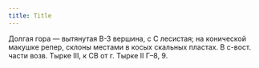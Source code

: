 ```yaml
---
title: Title
---
```


Долгая гора — вытянутая В-З вершина, с С лесистая; на конической макушке репер,
склоны местами в косых скальных пластах. В с-вост. части возв. Тырке III, к СВ
от г. Тырке II Г–8, 9.

